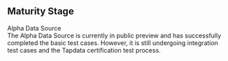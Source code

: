 ## Maturity Stage

<span class="tooltip">
  <span class="highlight-text">
    Alpha Data Source
  </span>
  <div class="tooltip-content">
    The Alpha Data Source is currently in public preview and has successfully completed the basic test cases. However, it is still undergoing integration test cases and the Tapdata certification test process.
  </div>
</span>